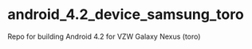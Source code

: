 android_4.2_device_samsung_toro
===============================

Repo for building Android 4.2 for VZW Galaxy Nexus (toro)